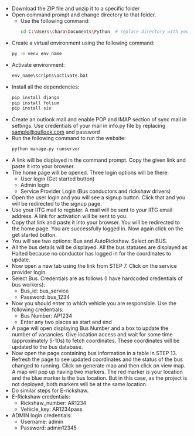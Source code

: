 - Download the ZIP file and unzip it to a specific folder
- Open command prompt and change directory to that folder.
  - Use the following command:
    ```bash
    cd C:\Users\chara\Documents\Python  # replace directory with your directory
    ```
- Create a virtual environment using the following command:
    ```bash
    py -m venv env_name
    ```
- Activate environment:
    ```bash
    env_name\scripts\activate.bat
    ```
- Install all the dependencies:
    ```bash
    pip install django
    pip install folium
    pip install six
    ```
- Create an outlook mail and enable POP and IMAP section of sync mail in settings. Use credentials of your mail in info.py file by replacing sample@outlook.com and password
- Run the following command to run the website:
    ```bash
    python manage.py runserver
    ```
- A link will be displayed in the command prompt. Copy the given link and paste it into your browser.
- The home page will be opened. Three login options will be there:
  - User login (Get started button)
  - Admin login
  - Service Provider Login (Bus conductors and rickshaw drivers)
- Open the user login and you will see a signup button. Click that and you will be redirected to the signup page.
- Use your IITG mail to register. A mail will be sent to your IITG email address. A link for activation will be sent to you.
- Copy that link and paste it into your browser. You will be redirected to the home page. You are successfully logged in. Now again click on the get started button.
- You will see two options: Bus and AutoRickshaw. Select on BUS.
- All the bus details will be displayed. All the bus statuses are displayed as Halted because no conductor has logged in for the coordinates to update.
- Now open a new tab using the link from STEP 7. Click on the service provider login.
- Select Bus. Credentials are as follows (I have hardcoded credentials of bus workers):
  - Bus_id: bus_service
  - Password: bus_1234
- Now you should enter to which vehicle you are responsible. Use the following credentials:
  - Bus Number: AP1234
  - Enter any two places as start and end
- A page will open displaying Bus Number and a box to update the number of vacancies. Give location access and wait for some time (approximately 5-10s) to fetch coordinates. These coordinates will be updated to the bus database.
- Now open the page containing bus information in a table in STEP 13. Refresh the page to see updated coordinates and the status of the bus changed to running. Click on generate map and then click on view map. A map will pop up having two markers. The red marker is your location and the blue marker is the bus location. But in this case, as the project is not deployed, both markers will be at the same location.
- Do similar steps for E-rickshaw.
- E-Rickshaw credentials:
  - Rickshaw_number: AR1234
  - Vehicle_key: AR1234pass
- ADMIN login credentials:
  - Username: admin
  - Password: admin12345
